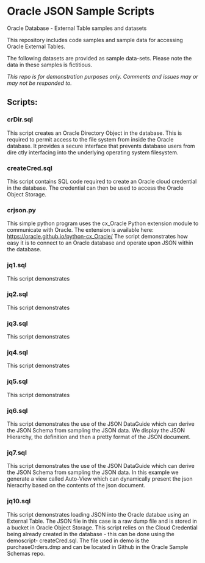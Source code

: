 # Oracle JSON Sample Scripts
Oracle Database - External Table samples and datasets

This repository includes code samples and sample data for accessing Oracle External Tables.

The following datasets are provided as sample data-sets.  Please note the data in these samples is fictitious.

*This repo is for demonstration purposes only. Comments and issues may or may not be responded to.*

## Scripts:

### crDir.sql
This script creates an Oracle Directory Object in the database.  This is required to permit access to the file system from inside the Oracle database.  It provides a secure interface that prevents database users from dire ctly interfacing into the underlying operating system filesystem.

### createCred.sql
This script contains SQL code required to create an Oracle cloud credential in the database.  The credential can then be used to access the Oracle Object Storage.

### crjson.py
This simple python program uses the cx_Oracle Python extension module to communicate with Oracle.  The extension is available here:  https://oracle.github.io/python-cx_Oracle/
The script demonstrates how easy it is to connect to an Oracle database and operate upon JSON within the database.

### jq1.sql
This script demonstrates 

### jq2.sql
This script demonstrates 

### jq3.sql
This script demonstrates 

### jq4.sql
This script demonstrates 
  
### jq5.sql
This script demonstrates 

### jq6.sql
This script demonstrates the use of the JSON DataGuide which can derive the JSON Schema from sampling the JSON data.  We display the JSON Hierarchy, the definition and then a pretty format of the JSON document.

### jq7.sql
This script demonstrates the use of the JSON DataGuide which can derive the JSON Schema from sampling the JSON data.  In this example we generate a view called Auto-View which can dynamically present the json hieracrhy based on the contents of the json  document.

### jq10.sql
This script demonstrates loading JSON into the Oracle databae using an External Table.  The JSON file in this case is a raw dump file and is stored in a bucket in Oracle Object Storage.  This script relies on the Cloud Credential being already created in the database - this can be done using the demoscript- createCred.sql.  The file used in demo is the purchaseOrders.dmp and can be located in Github in the Oracle Sample Schemas repo. 

